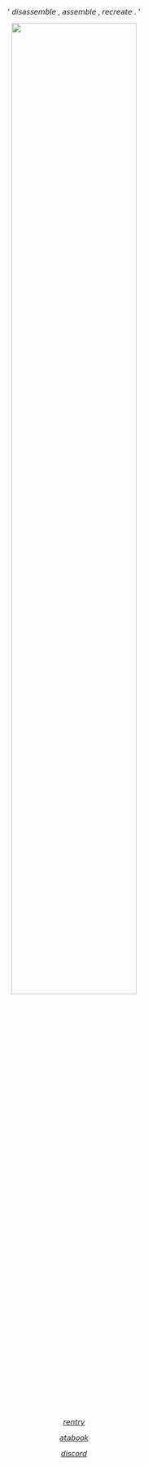 <p align="center"> ' 𝘥𝘪𝘴𝘢𝘴𝘴𝘦𝘮𝘣𝘭𝘦 , 𝘢𝘴𝘴𝘦𝘮𝘣𝘭𝘦 , 𝘳𝘦𝘤𝘳𝘦𝘢𝘵𝘦 . '
  <p align="center" width="100%">
    <img width="70%" src="https://i.postimg.cc/V6BTvMkf/Untitled806-20250127200800.png">
</p>
<p align="center" width="100%"><a href=https://rentry.co/DONTTRUSTME_>𝘳𝘦𝘯𝘵𝘳𝘺</a> <p align="center" width="100%"><a href=https://leedongwook.atabook.org>𝘢𝘵𝘢𝘣𝘰𝘰𝘬</a> <p align="center" width="100%"><a href=http://discordapp.com/users/1103686978404372560>𝘥𝘪𝘴𝘤𝘰𝘳𝘥</a> 

